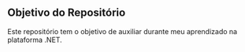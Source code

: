 ## Objetivo do Repositório

Este repositório tem o objetivo de auxiliar durante meu aprendizado na plataforma .NET.

